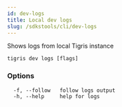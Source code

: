 ```yaml
---
id: dev-logs
title: Local dev logs
slug: /sdkstools/cli/dev-logs
---
```


Shows logs from local Tigris instance

```shell
tigris dev logs [flags]
```

### Options

```
  -f, --follow   follow logs output
  -h, --help     help for logs
```
